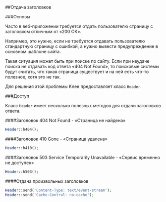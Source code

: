
##Отдача заголовков

###Основы

Часто в веб-приложении требуется отдать пользователю страницу с заголовком отличным от «200 OK». 

Например, это нужно, если не требуется отдавать пользователю стандартную страницу с ошибкой, а нужно вывести предупреждение в основном шаблоне сайта.

Такая ситуация может быть при поиске по сайту. Если при неудаче поиска не отдавать код ответа «404 Not Found», то поисковые системы будут считать, что такая страница существует и на ней есть что-то полезное, хотя это не так.

Для решения этой проблемы Knee предоставляет класс `Header`.

###Доступ

Класс `Header` имеет несколько полезных методов для отдачи заголовков ответа.

####Заголовок 404 Not Found - «Страница не найдена»

```php
Header::h404();
```

####Заголовок 410 Gone - «Страница удалена»

```php
Header::h410();
```

####Заголовок 503 Service Temporarily Unavailable - «Сервис временно не доступен»

```php
Header::h503();
```

####Отдача произвольных заголовков

```php
Header::send('Content-Type: text/event-stream');
Header::send('Cache-Control: no-cache');
```
